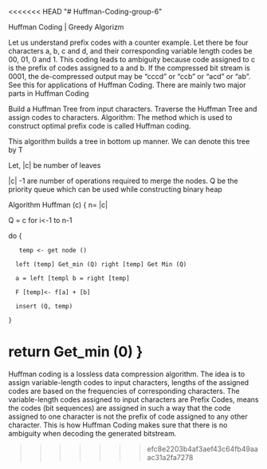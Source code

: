 <<<<<<< HEAD
"# Huffman-Coding-group-6" 


Huffman Coding | Greedy Algorizm 


Let us understand prefix codes with a counter example. Let there be four characters a, b, c and d, and their corresponding variable length codes be 00, 01, 0 and 1. This coding leads to ambiguity because code assigned to c is the prefix of codes assigned to a and b. If the compressed bit stream is 0001, the de-compressed output may be “cccd” or “ccb” or “acd” or “ab”.
See this for applications of Huffman Coding. 
There are mainly two major parts in Huffman Coding

Build a Huffman Tree from input characters.
Traverse the Huffman Tree and assign codes to characters.
Algorithm:
The method which is used to construct optimal prefix code is called Huffman coding.

 This algorithm builds a tree in bottom up manner. We can denote this tree by T

Let, |c| be number of leaves

|c| -1 are number of operations required to merge the nodes. Q be the priority queue which can be used while constructing binary heap

Algorithm Huffman (c)
{
   n= |c| 

   Q = c 
   for i<-1 to n-1

   do
   {

       temp <- get node ()

      left (temp] Get_min (Q) right [temp] Get Min (Q)

      a = left [templ b = right [temp]

      F [temp]<- f[a] + [b]

      insert (Q, temp)

    }

return Get_min (0)
}
=======
Huffman coding is a lossless data compression algorithm. The idea is to assign variable-length codes to input characters, lengths of the assigned codes are based on the frequencies of corresponding characters. 
The variable-length codes assigned to input characters are Prefix Codes, means the codes (bit sequences) are assigned in such a way that the code assigned to one character is not the prefix of code assigned to any other character. This is how Huffman Coding makes sure that there is no ambiguity when decoding the generated bitstream. 
>>>>>>> efc8e2203b4af3aef43c64fb49aaac31a2fa7278
